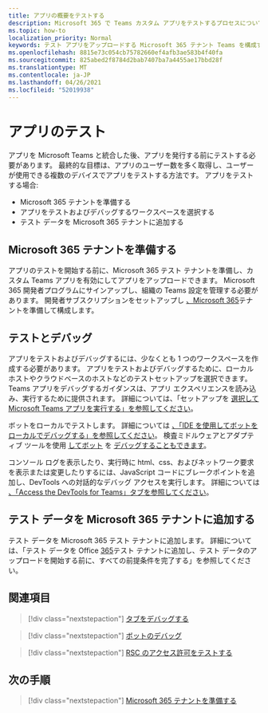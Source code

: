 ```yaml
---
title: アプリの概要をテストする
description: Microsoft 365 で Teams カスタム アプリをテストするプロセスについて説明します。
ms.topic: how-to
localization_priority: Normal
keywords: テスト アプリをアップロードする Microsoft 365 テナント Teams を構成する
ms.openlocfilehash: 8815e73c054cb75782660ef4afb3ae583b4f40fa
ms.sourcegitcommit: 825abed2f8784d2bab7407ba7a4455ae17bbd28f
ms.translationtype: MT
ms.contentlocale: ja-JP
ms.lasthandoff: 04/26/2021
ms.locfileid: "52019938"
---
```

# <a name="test-your-app"></a>アプリのテスト

アプリを Microsoft Teams と統合した後、アプリを発行する前にテストする必要があります。 最終的な目標は、アプリのユーザー数を多く取得し、ユーザーが使用できる複数のデバイスでアプリをテストする方法です。 アプリをテストする場合:

* Microsoft 365 テナントを準備する
* アプリをテストおよびデバッグするワークスペースを選択する
* テスト データを Microsoft 365 テナントに追加する

## <a name="prepare-your-microsoft-365-tenant"></a>Microsoft 365 テナントを準備する

アプリのテストを開始する前に、Microsoft 365 テスト テナントを準備し、カスタム Teams アプリを有効にしてアプリをアップロードできます。 Microsoft 365 開発者プログラムにサインアップし、組織の Teams 設定を管理する必要があります。 開発者サブスクリプションをセットアップし [、Microsoft 365](~/concepts/build-and-test/prepare-your-o365-tenant.md)テナントを準備して構成します。

## <a name="test-and-debug"></a>テストとデバッグ

アプリをテストおよびデバッグするには、少なくとも 1 つのワークスペースを作成する必要があります。 アプリをテストおよびデバッグするために、ローカル ホストやクラウドベースのホストなどのテストセットアップを選択できます。 Teams アプリをデバッグするガイダンスは、アプリ エクスペリエンスを読み込み、実行するために提供されます。 詳細については、「セットアップを [選択して Microsoft Teams アプリを実行する」を参照してください](~/concepts/build-and-test/debug.md)。

ボットをローカルでテストします。 詳細については [、「IDE を使用してボットをローカルでデバッグする」を参照してください](~/bots/how-to/debug/locally-with-an-ide.md)。 検査ミドルウェアとアダプティブ ツールを使用 [してボット](/azure/bot-service/bot-service-debug-inspection-middleware?view=azure-bot-service-4.0&tabs=csharp&preserve-view=true) を [デバッグすることもできます](/azure/bot-service/bot-service-debug-adaptive-tools?view=azure-bot-service-4.0&preserve-view=true)。 

コンソール ログを表示したり、実行時に html、css、およびネットワーク要求を表示または変更したりするには、JavaScript コードにブレークポイントを追加し、DevTools への対話的なデバッグ アクセスを実行します。 詳細については [、「Access the DevTools for Teams」タブを参照してください](~/tabs/how-to/developer-tools.md)。 

## <a name="add-test-data-to-your-microsoft-365-tenant"></a>テスト データを Microsoft 365 テナントに追加する

テスト データを Microsoft 365 テスト テナントに追加します。 詳細については、「テスト データを Office [365](~/concepts/build-and-test/test-data.md)テスト テナントに追加し、テスト データのアップロードを開始する前に、すべての前提条件を完了する」を参照してください。

## <a name="see-also"></a>関連項目

> [!div class="nextstepaction"]
> [タブをデバッグする](~/tabs/how-to/developer-tools.md)
 
> [!div class="nextstepaction"]
> [ボットのデバッグ](~/bots/how-to/debug/locally-with-an-ide.md)

> [!div class="nextstepaction"]
> [RSC のアクセス許可をテストする](~/graph-api/rsc/test-resource-specific-consent.md)

## <a name="next-step"></a>次の手順

> [!div class="nextstepaction"]
> [Microsoft 365 テナントを準備する](~/concepts/build-and-test/prepare-your-o365-tenant.md)
